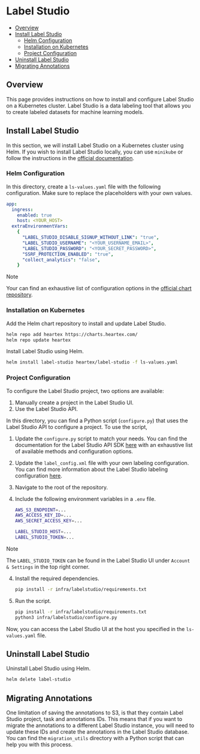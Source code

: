 # Label Studio

- [Overview](#overview)
- [Install Label Studio](#install-label-studio)
  - [Helm Configuration](#helm-configuration)
  - [Installation on Kubernetes](#installation-on-kubernetes)
  - [Project Configuration](#project-configuration)
- [Uninstall Label Studio](#uninstall-label-studio)
- [Migrating Annotations](#migrating-annotations)

## Overview

This page provides instructions on how to install and configure Label Studio on a Kubernetes cluster. Label Studio is a data labeling tool that allows you to create labeled datasets for machine learning models.

## Install Label Studio

In this section, we will install Label Studio on a Kubernetes cluster using Helm. If you wish to install Label Studio locally, you can use `minikube` or follow the instructions in the [official documentation](https://labelstud.io/guide/install.html).

### Helm Configuration

In this directory, create a `ls-values.yaml` file with the following configuration. Make sure to replace the placeholders with your own values.

```yaml
app:
  ingress:
    enabled: true
    host: <YOUR_HOST>
  extraEnvironmentVars:
    {
      "LABEL_STUDIO_DISABLE_SIGNUP_WITHOUT_LINK": "true",
      "LABEL_STUDIO_USERNAME": "<YOUR_USERNAME_EMAIL>",
      "LABEL_STUDIO_PASSWORD": "<YOUR_SECRET_PASSWORD>",
      "SSRF_PROTECTION_ENABLED": "true",
      "collect_analytics": "false",
    }
```

> [!NOTE]
> Your can find an exhaustive list of configuration options in the [official chart repository](https://github.com/HumanSignal/charts/tree/master/heartex/label-studio).

### Installation on Kubernetes

Add the Helm chart repository to install and update Label Studio.

```bash
helm repo add heartex https://charts.heartex.com/
helm repo update heartex
```

Install Label Studio using Helm.

```bash
helm install label-studio heartex/label-studio -f ls-values.yaml
```

### Project Configuration

To configure the Label Studio project, two options are available:

1. Manually create a project in the Label Studio UI.
2. Use the Label Studio API.

In this directory, you can find a Python script (`configure.py`) that uses the Label Studio API to configure a project. To use the script,

1. Update the `configure.py` script to match your needs. You can find the documentation for the Label Studio API SDK [here](https://labelstud.io/sdk/index.html) with an exhaustive list of available methods and configuration options.
2. Update the `label_config.xml` file with your own labeling configuration. You can find more information about the Label Studio labeling configuration [here](https://labelstud.io/tags).
3. Navigate to the root of the repository.
4. Include the following environment variables in a `.env` file.

   ```bash
   AWS_S3_ENDPOINT=...
   AWS_ACCESS_KEY_ID=...
   AWS_SECRET_ACCESS_KEY=...

   LABEL_STUDIO_HOST=...
   LABEL_STUDIO_TOKEN=...
   ```

> [!NOTE]
> The `LABEL_STUDIO_TOKEN` can be found in the Label Studio UI under `Account & Settings` in the top right corner.

4. Install the required dependencies.

   ```bash
   pip install -r infra/labelstudio/requirements.txt
   ```

5. Run the script.

   ```bash
   pip install -r infra/labelstudio/requirements.txt
   python3 infra/labelstudio/configure.py
   ```

Now, you can access the Label Studio UI at the host you specified in the `ls-values.yaml` file.

## Uninstall Label Studio

Uninstall Label Studio using Helm.

```bash
helm delete label-studio
```

## Migrating Annotations

One limitation of saving the annotations to S3, is that they contain Label Studio project, task and annotations IDs. This means that if you want to migrate the annotations to a different Label Studio instance, you will need to update these IDs and create the annotations in the Label Studio database. You can find the `migration_utils` directory with a Python script that can help you with this process.
